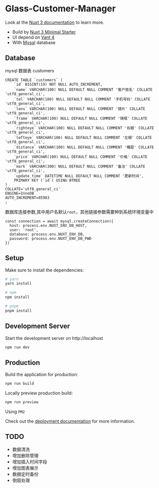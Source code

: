 # Glass-Customer-Manager

Look at the [Nuxt 3 documentation](https://nuxt.com/docs/getting-started/introduction) to learn more.

- Build by [Nuxt 3 Minimal Starter](https://nuxt.new/)
- UI depend on [Vant 4](https://vant-ui.github.io/vant/#/zh-CN)
- With [Mysql]() database

## Database

mysql 数据表 customers

```
CREATE TABLE `customers` (
	`id` BIGINT(19) NOT NULL AUTO_INCREMENT,
	`name` VARCHAR(100) NULL DEFAULT NULL COMMENT '客户姓名' COLLATE 'utf8_general_ci',
	`tel` VARCHAR(100) NULL DEFAULT NULL COMMENT '手机号码' COLLATE 'utf8_general_ci',
	`lens` VARCHAR(100) NULL DEFAULT NULL COMMENT '镜片' COLLATE 'utf8_general_ci',
	`frame` VARCHAR(100) NULL DEFAULT NULL COMMENT '镜框' COLLATE 'utf8_general_ci',
	`righteye` VARCHAR(100) NULL DEFAULT NULL COMMENT '右眼' COLLATE 'utf8_general_ci',
	`lefteye` VARCHAR(100) NULL DEFAULT NULL COMMENT '左眼' COLLATE 'utf8_general_ci',
	`distance` VARCHAR(100) NULL DEFAULT NULL COMMENT '瞳距' COLLATE 'utf8_general_ci',
	`price` VARCHAR(100) NULL DEFAULT NULL COMMENT '价格' COLLATE 'utf8_general_ci',
	`mark` VARCHAR(300) NULL DEFAULT NULL COMMENT '备注' COLLATE 'utf8_general_ci',
	`update_time` DATETIME NULL DEFAULT NULL COMMENT '更新时间',
	PRIMARY KEY (`id`) USING BTREE
)
COLLATE='utf8_general_ci'
ENGINE=InnoDB
AUTO_INCREMENT=85983
;
```

数据库连接参数,其中用户名默认`root`，其他链接参数需要种到系统环境变量中

```
const connection = await mysql.createConnection({
  host: process.env.NUXT_ENV_DB_HOST,
  user: 'root',
  database: process.env.NUXT_ENV_DB,
  password: process.env.NUXT_ENV_DB_PWD
})
```

## Setup

Make sure to install the dependencies:

```bash
# yarn
yarn install

# npm
npm install

# pnpm
pnpm install
```

## Development Server

Start the development server on http://localhost

```bash
npm run dev
```

## Production

Build the application for production:

```bash
npm run build
```

Locally preview production build:

```bash
npm run preview
```

Using `PM2`

Check out the [deployment documentation](https://nuxt.com/docs/getting-started/deployment) for more information.


## TODO 
* 数据清洗
* 增加删除管理
* 增加插入时间字段
* 增加图表展示
* 数据定时备份
* 倒叙处理

